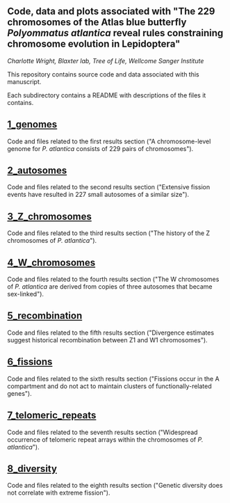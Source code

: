 ## Code, data and plots associated with "The 229 chromosomes of the Atlas blue butterfly *Polyommatus atlantica* reveal rules constraining chromosome evolution in Lepidoptera"
*Charlotte Wright, Blaxter lab, Tree of Life, Wellcome Sanger Institute*

This repository contains source code and data associated with this manuscript.

Each subdirectory contains a README with descriptions of the files it contains.

## [1_genomes](<https://github.com/charlottewright/P_atlantica_genome/tree/main/1_genome>)
Code and files related to the first results section ("A chromosome-level genome for *P. atlantica* consists of 229 pairs of chromosomes").

## [2_autosomes](<https://github.com/charlottewright/P_atlantica_genome/tree/main/2_autosomes>)
Code and files related to the second results section ("Extensive fission events have resulted in 227 small autosomes of a similar size").

## [3_Z_chromosomes](<https://github.com/charlottewright/P_atlantica_genome/tree/main/3_Z_chromosomes>)
Code and files related to the third results section ("The history of the Z chromosomes of *P. atlantica*").

## [4_W_chromosomes](<https://github.com/charlottewright/P_atlantica_genome/tree/main/4_W_chromosomes>)
Code and files related to the fourth results section ("The W chromosomes of *P. atlantica* are derived from copies of three autosomes that became sex-linked").

## [5_recombination](<https://github.com/charlottewright/P_atlantica_genome/tree/main/5_recombination>)
Code and files related to the fifth results section ("Divergence estimates suggest historical recombination between Z1 and W1 chromosomes").

## [6_fissions](<https://github.com/charlottewright/P_atlantica_genome/tree/main/6_fissions>)
Code and files related to the sixth results section ("Fissions occur in the A compartment and do not act to maintain clusters of functionally-related genes").

## [7_telomeric_repeats](<https://github.com/charlottewright/P_atlantica_genome/tree/main/7_telomeric_repeats>)
Code and files related to the seventh results section ("Widespread occurrence of telomeric repeat arrays within the chromosomes of *P. atlantica*").

## [8_diversity](<https://github.com/charlottewright/P_atlantica_genome/tree/main/8_diversity>)
Code and files related to the eighth results section ("Genetic diversity does not correlate with extreme fission").




